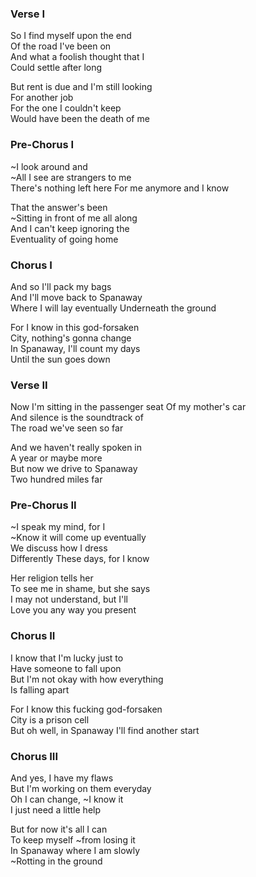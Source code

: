 ### Verse I

So I find myself upon the end  
Of the road I've been on  
And what a foolish thought that I  
Could settle after long

But rent is due and I'm still looking  
For another job  
For the one I couldn't keep  
Would have been the death of me  

### Pre-Chorus I

~I look around and  
~All I see are strangers to me  
There's nothing left here
For me anymore and I know

That the answer's been  
~Sitting in front of me all along  
And I can't keep ignoring the  
Eventuality of going home

### Chorus I

And so I'll pack my bags  
And I'll move back to Spanaway  
Where I will lay eventually
Underneath the ground

For I know in this god-forsaken  
City, nothing's gonna change  
In Spanaway, I'll count my days  
Until the sun goes down

### Verse II

Now I'm sitting in the passenger seat
Of my mother's car  
And silence is the soundtrack of  
The road we've seen so far

And we haven't really spoken in  
A year or maybe more  
But now we drive to Spanaway  
Two hundred miles far

### Pre-Chorus II

~I speak my mind, for I  
~Know it will come up eventually  
We discuss how I dress  
Differently These days, for I know

Her religion tells her  
To see me in shame, but she says  
I may not understand, but I'll  
Love you any way you present

### Chorus II

I know that I'm lucky just to  
Have someone to fall upon  
But I'm not okay with how everything  
Is falling apart

For I know this fucking god-forsaken  
City is a prison cell  
But oh well, in Spanaway
I'll find another start

### Chorus III

And yes, I have my flaws  
But I'm working on them everyday  
Oh I can change, ~I know it  
I just need a little help

But for now it's all I can  
To keep myself ~from losing it  
In Spanaway where I am slowly  
~Rotting in the ground
